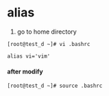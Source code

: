 # alias

1. go to home directory

```
[root@test_d ~]# vi .bashrc

alias vi='vim' 
```

#### after modify

```
[root@test_d ~]# source .bashrc
```
